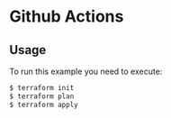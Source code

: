# Github Actions

## Usage

To run this example you need to execute:

```bash
$ terraform init
$ terraform plan
$ terraform apply
```
